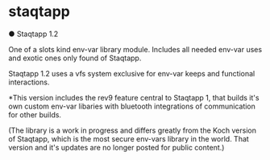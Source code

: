 # staqtapp

● Staqtapp 1.2

One of a slots kind env-var library module. Includes all needed env-var uses and exotic ones only found of Staqtapp.

Staqtapp 1.2 uses a vfs system exclusive for env-var keeps and functional interactions.

*This version includes the rev9 feature central to Staqtapp 1, that builds it's own custom env-var libaries with bluetooth integrations of communication for other builds.

(The library is a work in progress and differs greatly from the Koch version of Staqtapp, which is the most secure env-vars library in the world. That version and it's updates are no longer posted for public content.)
